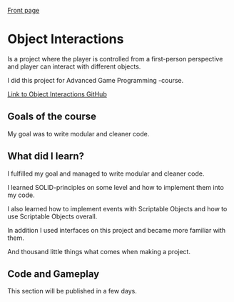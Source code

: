 [Front page](./index.html)

# Object Interactions

Is a project where the player is controlled from a first-person perspective and player can interact with different objects.

I did this project for Advanced Game Programming -course.

[Link to Object Interactions GitHub](https://github.com/Eetui/ObjectInteractions)


## Goals of the course
My goal was to write modular and cleaner code.

## What did I learn?

I fulfilled my goal and managed to write modular and cleaner code.

I learned SOLID-principles on some level and how to implement them into my code.

I also learned how to implement events with Scriptable Objects and how to use Scriptable Objects overall.

In addition I used interfaces on this project and became more familiar with them.

And thousand little things what comes when making a project.

## Code and Gameplay

This section will be published in a few days.
